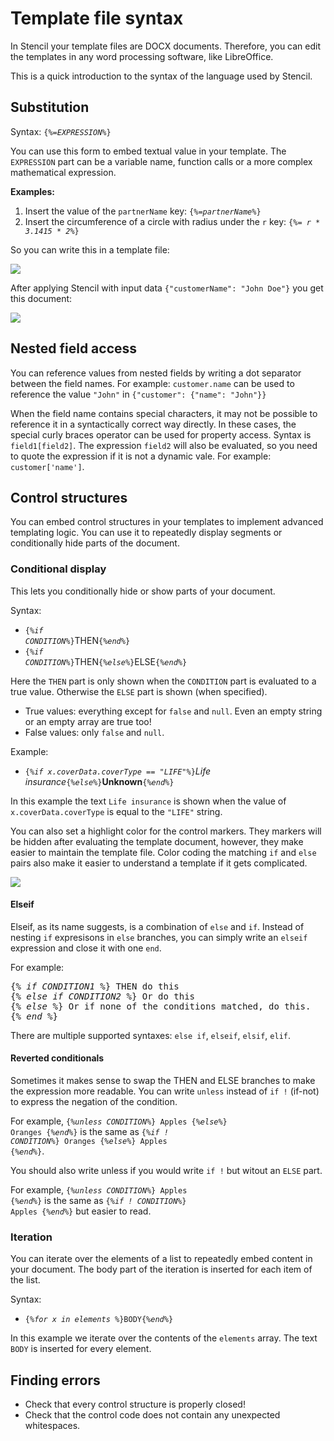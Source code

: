 # Template file syntax

In Stencil your template files are DOCX documents. Therefore, you can edit the
templates in any word processing software, like LibreOffice.

This is a quick introduction to the syntax of the language used by Stencil.

## Substitution

Syntax: <code>{<i>%=EXPRESSION%</i>}</code>

You can use this form to embed textual value in your template. The `EXPRESSION`
part can be a variable name, function calls or a more complex mathematical expression.

**Examples:**

1. Insert the value of the `partnerName` key: <code>{<i>%=partnerName%</i>}</code>
2. Insert the circumference of a circle with radius under the `r` key: <code>{<i>%= r * 3.1415 * 2%</i>}</code>

So you can write this in a template file:

<img src="screenshot-substitution-before.png"/>

After applying Stencil with input data `{"customerName": "John Doe"}` you get this document:

<img src="screenshot-substitution-after.png"/>

## Nested field access

You can reference values from nested fields by writing a dot separator between the field names. For example: `customer.name` can be used to reference the value `"John"` in  `{"customer": {"name": "John"}}`

When the field name contains special characters, it may not be possible to reference it in a syntactically correct way directly. In these cases, the special curly braces operator can be used for property access. Syntax is `field1[field2]`. The expression `field2` will also be evaluated, so you need to quote the expression if it is not a dynamic vale. For example: `customer['name']`.

## Control structures

You can embed control structures in your templates to implement advanced
templating logic. You can use it to repeatedly display segments or conditionally
hide parts of the document.

### Conditional display

This lets you conditionally hide or show parts of your document.

Syntax:

- <code>{<i>%if CONDITION%</i>}</code>THEN<code>{<i>%end%</i>}</code>
- <code>{<i>%if CONDITION%</i>}</code>THEN<code>{<i>%else%</i>}</code>ELSE<code>{<i>%end%</i>}</code>

Here the `THEN` part is only shown when the `CONDITION` part is evaluated to a
true value. Otherwise the `ELSE` part is shown (when specified).

- True values: everything except for `false` and `null`. Even an empty string or
an empty array are true too!
- False values: only `false` and `null`.

Example:

- <code>{<i>%if x.coverData.coverType == "LIFE"%</i>}</code>*Life insurance*<code>{<i>%else%</i>}</code>**Unknown**<code>{<i>%end%</i>}</code>

In this example the text `Life insurance` is shown when the value
of `x.coverData.coverType` is equal to the `"LIFE"` string.

You can also set a highlight color for the control markers. They markers will be
hidden after evaluating the template document, however, they make easier to
maintain the template file. Color coding the matching `if` and `else` pairs
also make it easier to understand a template if it gets complicated.

<img src="screenshot-conditional-1-before.png"/>

#### Elseif

Elseif, as its name suggests, is a combination of `else` and `if`. Instead of nesting `if` expresisons
in `else` branches, you can simply write an `elseif` expression and close it with one `end`.

For example:

<pre>{<i>% if CONDITION1 %</i>} THEN do this
{<i>% else if CONDITION2 %</i>} Or do this
{<i>% else %</i>} Or if none of the conditions matched, do this.
{<i>% end %</i>}</pre>

There are multiple supported syntaxes: `else if`, `elseif`, `elsif`, `elif`.

#### Reverted conditionals

Sometimes it makes sense to swap the THEN and ELSE branches to make the expression more readable.
You can write `unless` instead of `if !` (if-not) to express the negation of the condition.

For example, <code>{<i>%unless CONDITION%</i>} Apples {<i>%else%</i>} Oranges {<i>%end%</i>}</code> is the same as <code>{<i>%if ! CONDITION%</i>} Oranges {<i>%else%</i>} Apples {<i>%end%</i>}</code>.

You should also write unless if you would write `if !` but witout an `ELSE` part.

For example, <code>{<i>%unless CONDITION%</i>} Apples {<i>%end%</i>}</code> is the same as <code>{<i>%if ! CONDITION%</i>} Apples {<i>%end%</i>}</code> but easier to read.

### Iteration

You can iterate over the elements of a list to repeatedly embed content in your
document. The body part of the iteration is inserted for each item of the list.

Syntax:

- <code>{<i>%for x in elements %</i>}BODY{<i>%end%</i>}</code>

In this example we iterate over the contents of the `elements` array.
The text `BODY` is inserted for every element.

## Finding errors

- Check that every control structure is properly closed!
- Check that the control code does not contain any unexpected whitespaces.
